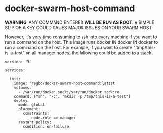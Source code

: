 # docker-swarm-host-command

**WARNING**: ANY COMMAND ENTERED **WILL BE RUN AS ROOT**. A SIMPLE SLIP OF A KEY COULD CAUES MAJOR ISSUES ON YOUR SWARM HOST

However, it's very time consuming to ssh into every machine if you want to run a command on the host. This image runs docker IN docker IN docker to run a command on the host. For example, if you want to create "/tmp/this-is-a-test" on all manager nodes, the following could be added to a stack:

```
version: '3'

services:
           
  init:
    image: 'regbo/docker-swarm-host-command:latest'
    volumes:
      - /var/run/docker.sock:/var/run/docker.sock:ro
    command: ["sh", "-c", "mkdir -p /tmp/this-is-a-test"]
    deploy:
      mode: global
      placement:
        constraints:
          - node.role == manager
      restart_policy:
        condition: on-failure

```
